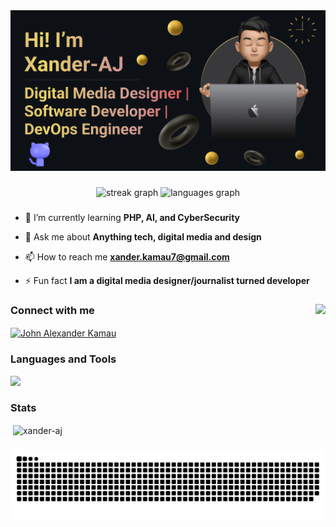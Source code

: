 <div align="right">
    <img src="./README.png" alt="John Alexander Kamau"  />
</div>

###

<div align="center">
  <img src="https://streak-stats.demolab.com?user=Xander-AJ&locale=en&mode=daily&theme=tokyonight&hide_border=false&border_radius=5" height="150" alt="streak graph"  />
  <img src="https://github-readme-stats.vercel.app/api/top-langs?username=Xander-AJ&locale=en&hide_title=false&layout=compact&card_width=320&langs_count=5&theme=dracula&hide_border=false" height="150" alt="languages graph"  />
</div>

###

- 🌱 I’m currently learning **PHP, AI, and CyberSecurity**

- 💬 Ask me about **Anything tech, digital media and design**

- 📫 How to reach me **xander.kamau7@gmail.com**

- ⚡ Fun fact **I am a digital media designer/journalist turned developer**

###

<img align="right" height="150" src="https://media.giphy.com/media/oFYKw5OTZBZzVONpUh/giphy.gif?cid=790b7611a9ynv52eg5e5rg6gokamwirc1o3qkbxr9wfrwl59&ep=v1_gifs_search&rid=giphy.gif&ct=g"  />

###

<h3 align="left">Connect with me</h3>
<p align="left">
<a href="https://www.linkedin.com/in/john-alexander-kamau-301821a5/<" target="blank"><img align="center" src="https://raw.githubusercontent.com/rahuldkjain/github-profile-readme-generator/master/src/images/icons/Social/linked-in-alt.svg" alt="John Alexander Kamau" height="30" width="40" /></a>
</p>

<h3 align="left">Languages and Tools</h3>
  <img src="https://skillicons.dev/icons?i=react,mui,shadcn,nextjs,html,css,tailwind,nodejs,python,javascript,typescript,express,mongodb,sqlite,flask,django,git,postgres,jenkins,docker,ansible" />


<h3 align="left">Stats</h3>

<p>&nbsp;<img align="center" src="https://github-readme-stats.vercel.app/api?username=xander-aj&locale=en&count_private=true&show_icons=true&theme=react&rank_icon=github&border_radius=10" alt="xander-aj" /></p>

###

<picture>
  <source
    media="(prefers-color-scheme: dark)"
    srcset="https://github.com/will-wagura/will-wagura/blob/output/github-contribution-grid-snake-dark.svg"
  />
  <source
    media="(prefers-color-scheme: light)"
    srcset="https://github.com/will-wagura/will-wagura/blob/output/github-contribution-grid-snake.svg"
  />
  <img
    alt="github contribution grid snake animation"
    src="https://github.com/will-wagura/will-wagura/blob/output/github-contribution-grid-snake.svg"
  />
</picture>

###
